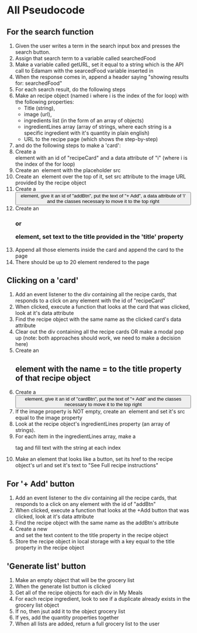 # All Pseudocode

## For the search function

1. Given the user writes a term in the search input box and presses the search button.
2. Assign that search term to a variable called searchedFood
3. Make a variable called getURL, set it equal to a string which is the API call to Edamam with the searcedFood variable inserted in 
4. When the response comes in, append a header saying "showing results for: searchedFood"
5. For each search result, do the following steps
6. Make an recipe object (named i where i is the index of the for loop) with the following properties:
    - Title (string), 
    - image (url),
    - ingredients list (in the form of an array of objects)
    - ingredientLines array (array of strings, where each string is a specific ingredient with it's quantity in plain english)
    - URL to the recipe page (which shows the step-by-step)
7. and do the following steps to make a 'card':
8. Create a <div> element with an id of "recipeCard" and a data attribute of "i" (where i is the index of the for loop)
9. Create an <img> element with the placeholder src
10. Create an <img> element over the top of it, set src attribute to the image URL provided by the recipe object
11. Create a <button> element, give it an id of "addBtn", put the text of "+ Add", a data attribute of 'i' and the classes necessary to move it to the top right
12. Create an <h3> or <p> element, set text to the title provided in the 'title' property
13. Append all those elements inside the card and append the card to the page
14. There should be up to 20 element rendered to the page

## Clicking on a 'card'

1. Add an event listener to the div containing all the recipe cards, that responds to a click on any element with the id of "recipeCard"
2. When clicked, execute a function that looks at the card that was clicked, look at it's data attribute
3. Find the recipe object with the same name as the clicked card's data attribute
4. Clear out the div containing all the recipe cards OR make a modal pop up (note: both approaches should work, we need to make a decision here)
5. Create an <h2> element with the name = to the title property of that recipe object
6. Create a <button> element, give it an id of "cardBtn", put the text of "+ Add" and the classes necessary to move it to the top right
7. If the image property is NOT empty, create an <img> element and set it's src equal to the image property
8. Look at the recipe object's ingredientLines property (an array of strings).
9. For each item in the ingredientLines array, make a <p> tag and fill text with the string at each index
10. Make an <a> element that looks like a button, set its href to the recipe object's url and set it's text to "See Full recipe instructions"

## For '+ Add' button

1. Add an event listener to the div containing all the recipe cards, that responds to a click on any element with the id of "addBtn"
2. When clicked, execute a function that looks at the +Add button that was clicked, look at it's data attribute
3. Find the recipe object with the same name as the addBtn's attribute
4. Create a new <div> and set the text content to the title property in the recipe object
5. Store the recipe object in local storage with a key equal to the title property in the recipe object

## 'Generate list' button

1. Make an empty object that will be the grocery list
2. When the generate list button is clicked
3. Get all of the recipe objects for each div in My Meals
4. For each recipe ingredient, look to see if a duplicate already exists in the grocery list object
5. If no, then jsut add it to the object grocery list
6. If yes, add the quantity properties together
7. When all lists are added, return a full grocery list to the user